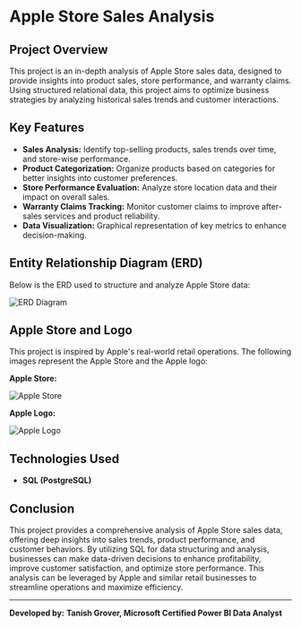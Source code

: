 # Apple Store Sales Analysis

## Project Overview

This project is an in-depth analysis of Apple Store sales data, designed to provide insights into product sales, store performance, and warranty claims. Using structured relational data, this project aims to optimize business strategies by analyzing historical sales trends and customer interactions.

## Key Features

- **Sales Analysis:** Identify top-selling products, sales trends over time, and store-wise performance.
- **Product Categorization:** Organize products based on categories for better insights into customer preferences.
- **Store Performance Evaluation:** Analyze store location data and their impact on overall sales.
- **Warranty Claims Tracking:** Monitor customer claims to improve after-sales services and product reliability.
- **Data Visualization:** Graphical representation of key metrics to enhance decision-making.

## Entity Relationship Diagram (ERD)

Below is the ERD used to structure and analyze Apple Store data:

![ERD Diagram](./mnt/data/erd.png)

## Apple Store and Logo

This project is inspired by Apple's real-world retail operations. The following images represent the Apple Store and the Apple logo:

**Apple Store:**

![Apple Store](./mnt/data/download.jpeg)

**Apple Logo:**

![Apple Logo](./mnt/data/download%20(1).jpeg)

## Technologies Used

- **SQL (PostgreSQL)**

## Conclusion

This project provides a comprehensive analysis of Apple Store sales data, offering deep insights into sales trends, product performance, and customer behaviors. By utilizing SQL for data structuring and analysis, businesses can make data-driven decisions to enhance profitability, improve customer satisfaction, and optimize store performance. This analysis can be leveraged by Apple and similar retail businesses to streamline operations and maximize efficiency.

---

**Developed by:** **Tanish Grover, Microsoft Certified Power BI Data Analyst**
